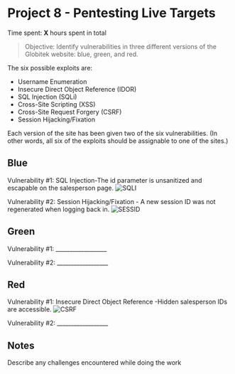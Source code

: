 # Project 8 - Pentesting Live Targets

Time spent: **X** hours spent in total

> Objective: Identify vulnerabilities in three different versions of the Globitek website: blue, green, and red.

The six possible exploits are:
* Username Enumeration
* Insecure Direct Object Reference (IDOR)
* SQL Injection (SQLi)
* Cross-Site Scripting (XSS)
* Cross-Site Request Forgery (CSRF)
* Session Hijacking/Fixation

Each version of the site has been given two of the six vulnerabilities. (In other words, all six of the exploits should be assignable to one of the sites.)

## Blue

Vulnerability #1: SQL Injection-The id parameter is unsanitized and escapable on the salesperson page.
<img src='https://github.com/mostafizur188/week8/blob/master/image1.gif' title = 'SQLI' alt ='SQLI' />

Vulnerability #2: Session Hijacking/Fixation - A new session ID was not regenerated when logging back in.
<img src='https://github.com/mostafizur188/week8/blob/master/image2.gif' title ='SESSID' alt ='SESSID' />


## Green

Vulnerability #1: __________________

Vulnerability #2: __________________


## Red

Vulnerability #1: Insecure Direct Object Reference -Hidden salesperson IDs are accessible.
<img src = 'https://github.com/mostafizur188/week8/blob/master/image3.gif' title ='IDOR' alt ='CSRF' />

Vulnerability #2: __________________


## Notes

Describe any challenges encountered while doing the work
